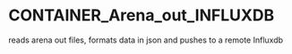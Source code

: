 # CONTAINER_Arena_out_INFLUXDB
reads arena out files, formats data in json and pushes to a remote Influxdb
